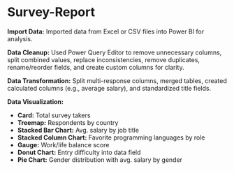 # Survey-Report

 **Import Data:** Imported data from Excel or CSV files into Power BI for analysis.  
 
 **Data Cleanup:** Used Power Query Editor to remove unnecessary columns, split combined values, replace inconsistencies, remove duplicates, rename/reorder fields, and create custom columns for clarity.

 **Data Transformation:** Split multi-response columns, merged tables, created calculated columns (e.g., average salary), and standardized title fields.
 
 **Data Visualization:** 

- **Card:** Total survey takers  
- **Treemap:** Respondents by country  
- **Stacked Bar Chart:** Avg. salary by job title  
- **Stacked Column Chart:** Favorite programming languages by role  
- **Gauge:** Work/life balance score  
- **Donut Chart:** Entry difficulty into data field  
- **Pie Chart:** Gender distribution with avg. salary by gender 

  
